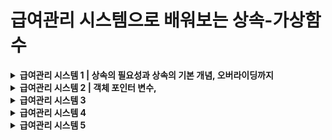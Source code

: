 # 급여관리 시스템으로 배워보는 상속-가상함수

<details>
<summary>
<strong>급여관리 시스템 1 | 상속의 필요성과 상속의 기본 개념, 오버라이딩까지</strong>
</summary>

<pre><code class="language-cpp" style="font-size:16px;">
#pragma once
class PermanentWorker
{
private:
	char name[100];
	int salary;
public:
	PermanentWorker(char* name, int money);	// Constructor
	int getPAY()const;						// Access Function
	void showSALARYinfo()const;				// Display Function
};//PermanentWorker.h
</code></pre><!--PermanentWorker.h-->
this->name 정적 할당으로 선언되어있다.

<pre><code class="language-cpp" style="font-size:16px;">
#pragma once
#include"PermanentWorker.h"
class EmployeeHandler						//Control(=handler) Class
{
private:
	PermanentWorker* empList[50];			//PermanentWorker Object로 PermanentWorker에 접근
	int empNUM;								//empList에 배열 순서를 저장하기 위한 변수
public:
	EmployeeHandler();						//Constructor
	void addEMPLOYEE(PermanentWorker* emp);	//직원 등록을 위한 클래스
	void showALLSALARYinfo()const;			//직원 급여정보를 보기위한 클래스
	void showTOTALSALARY()const;			//지불할 직원 급여 총합을 보기위한 클래스
	~EmployeeHandler();						//동적 할당으로 생성된 empList를 제거하기 위한 Destructor
};//EmployeeHandler.h
</code></pre><!--EmployeeHandler.h-->


<pre><code class="language-cpp" style="font-size:16px;">
#define _CRT_SECURE_NO_WARNINGS
#include "PermanentWorker.h"
#include <cstring>
#include <iostream>
#include "EmployeeHandler.h"
using namespace std;

PermanentWorker::PermanentWorker(char* name, int money)
	:salary(money) {strcpy(this->name, name);}			

int PermanentWorker::getPAY()const { return salary; }

void PermanentWorker::showSALARYinfo()const
{
	cout << "name: " << name << endl;
	cout << "salary: " << salary<< endl;
}//PermanentWorker.cpp
</code></pre>


<pre><code class="language-cpp" style="font-size:16px;">
#include "EmployeeHandler.h"
#include <iostream>
using namespace std;
EmployeeHandler::EmployeeHandler():empNUM(0){}

void EmployeeHandler::addEMPLOYEE(PermanentWorker* emp)
{
	empList[empNUM++] = emp;
}

void EmployeeHandler::showALLSALARYinfo()const
{
	for (int i = 0; i < empNUM; i++)
		empList[i]->showSALARYinfo();
}
void EmployeeHandler::showTOTALSALARY()const
{
	int sum = 0;
	for (int i = 0; i < empNUM; i++)
		sum += empList[i]->getPAY();
	cout << "sum: " << sum << endl;
}
EmployeeHandler::~EmployeeHandler()
{
	for (int i = 0; i < empNUM; i++)
		delete empList[i];
}//EmployeeHandler.cpp
</code></pre>


<pre><code class="language-cpp" style="font-size:16px;">
#include"EmployeeHandler.h"
#include"PermanentWorker.h"

int main(void)
{
	/*직원관리 목적으로 설계된 컨트롤 클래스의 객체 생성*/
	EmployeeHandler handler;

	/*직원 등록*/
	handler.addEMPLOYEE(new PermanentWorker("KIM", 1000));
	handler.addEMPLOYEE(new PermanentWorker("Lee", 1500));
	handler.addEMPLOYEE(new PermanentWorker("Jun", 2000));

	/*이번달 급여 정보*/
	handler.showALLSALARYinfo();

	/*이번달 지불해야할 급여의 총합*/
	handler.showTOTALSALARY();

	return 0;
}
</code></pre>
>위 프로그램은 프로그램의 유연성이나 확장성의 확보가 쉽지 않다.<br>
>영업직 클래스와 임시직 클래스를 추가하고, 영업직 객체와 임시직 객체의 저장을 위한 배열을 추가하고 각각 배열에 저장된 객체의 수를 별도로 세어보고, 정수형 변수도 멤버로 추가하는 등, 많은 것들을 바꿔줘야 한다. 또 addEMPLOYEE함수는 영업직용과 임시직 객체용을 각각 추가하고, 급여정보를 출력하는 나머지 두 멤버함수는 총 3개의 배열을 대상으로 연산을 진행하고, 반복문이 추가로 각각 두 개씩 더 삽입해야 한다. 결과적으로 확장하려면 다시 만들어야해서 위 코드는 확장성에 있어 좋지 못하다.
------------
<strong>급여관리 시스템2를 이해하기 위한 필요한 개념</strong><br>
+상속의 방법<br>
+상속받은 클래스의 생성자 정의<br>
+용어<br>
<talbe>
<tr>
	<th>상위 클래스</th> <th>&lt----></th> <th>하위 클래스(derived class)</th>
</tr>
<tr>
	<th>기초 클래스(base class)</th> <th>&lt----></th> <th>유도 클래스(derived class)</th>
</tr>
</table>

+Derived Class의 객체 생성과정: 유도 클래스의 객체생성 과정에서는 생성자가 두 번 호출된다. 하나는 기초 클래스의 생성자이고, 다른 하나는 유도 클래스의 생성자이다.

<br>+Derived Class 객체의 소멸과정: 유도 클래스의 소멸자가 진행되고 난 다음 기초 클래스의 소멸자가 실행된다. 이러한 객체소멸의 특성 때문에 상속과 연관된 클래스의 소멸자는 다음의 원칙을 지켜서 정의해야 한다. "생성자에서 동적 할당한 메모리 공간은 소멸자에서 해제한다."

<br>+상속을 위한 기본 조건 IS-A관계: 상속관계가 성립하려면 기초 클래스와 유도 클래스간에 IS-A 관계가 성립해야 한다. 예를들면 무선전화기는 전화기다. 노트북 컴퓨터는 컴퓨터다. 와 같은 표현이 성립되어야 한다. 그렇지 않다면 적절한 상속의 관계가 아닐 확률이 높다.

<br>+UML(Unified Modeling Language) : TabletNotebook ---> NotebookComp ---> Computer(화살표의 머리는 기초 클래스를 향하도록 표시해야 한다.)

<br>+객체 포인터 변수: 객체의 주소 값을 저장하는 포인터 변수<br> <strong>Person * ptr;<br>ptr=new Person();<br></strong> 실행시 ptr은 Person 객체를 가리키게 될 뿐 아니라 Person을 상속하는 유도 클래스(Derived class)의 객체도 가리킬 수 있다. <br><strong>"Cpp에서 AAA형 포인터 변수는 AAA객체 또는 AAA를 직접 혹은 간접적으로 상속하는 모든 객체를 가리킬 수 있다.(객체의 주소 값을 저장할 수 있다.)"</strong><br>

<br>+함수 오버라이딩(function overriding): 재정의(overriding)된 기초 클래스의 함수는 오버리이딩을 한 유도 클래스의 함수에 가려진다.<br><strong>PermanentWorker::getPay()</strong><br>오버라이딩 된 기초 클래스의 getPAY() 함수를 호출하는 구문이다. 클래스의 이름을 명시함으로 인해서 기초 클래스의 오버라이딩 된 함수를 호출할 수 있다.
</details>


<!--급여관리 시스템 2 -->

<details>
<summary>
<strong>급여관리 시스템 2 | 객체 포인터 변수,</strong>
</summary>

[상속 관계 구조]
>SalesWorker --> PermanentWorker --> Employee<br>
>TemporaryWorker --> Employee<br>
>EmployeeHandler 클래스가 저장 및 관리하는 대상이 Employee 객체가 되면 이후에 Employee클래스를 직접 혹은 간접적으로 상속하는 클래스가 추가되었을때, EmployeeHandler클래스에는 변화가 발생하지 않는다.

>EmployeeHandler 클래스가 저장 및 관리하는 대상이 Employee 객체가 되면 이후에 Employee클래스를 직접 혹은 간접적으로 상속하는 클래스가 추가되었을때, EmployeeHandler클래스에는 변화가 발생하지 않는다.


</table>
<pre><code class="language-cpp" style="font-size:16px;">
#pragma once
class Employee									//Base Class		
{
private:
	char name[100];
public:
	Employee(char* name);						//Constructor
	void showNAME()const;						//멤버변수 출력 함수
};//Employee.h
</code></pre>

<pre><code class="language-cpp" style="font-size:16px;">
#pragma once
#include "Employee.h"
class PermanentWorker:public Employee			//Derived Class
{
private:
	int salary;
public:
	PermanentWorker(char* name, int money);		//Constructor
	int getPAY()const;							//Access Function, getter
	void showSALARYinfo()const;					//멤버변수 출력 함수
}; //PermanentWorker.h
</code></pre>

<pre><code class="language-cpp" style="font-size:16px;">
#pragma once
#include"Employee.h"
class EmployeeHandler							//Control Class
{
private:
	Employee* empLIST[50];						//Employee 객체의 주소 값을 저장하는 방식으로 객체에 저장
	int empNUM;									//empLIST[]에 Len을 위한 변수 선언
public:
	EmployeeHandler();							//Constructor, 멤버변수 초기화 목적
	void AddEmployee(Employee* emp);			//직원 등록
	void ShowAllSalaryiInfo()const;				//직원 급여정보를 보기위한 함수
	void ShowTotalSalary()const;				//직원 급여 총합계를 보기위한 함수
	~EmployeeHandler();							//Destructor
};//EmployeeHandler.h
</code></pre>

<pre><code class="language-cpp" style="font-size:16px;">
#define _CRT_SECURE_NO_WARNINGS
#include "Employee.h"
#include&ltcstring>
#include&ltiostream>
using namespace std;

Employee::Employee(char* name)
{
	strcpy(this->name, name);
}
void Employee::showNAME()const
{
	cout &lt&lt"이름: "&lt&ltname &lt&lt endl;
}//Employee.cpp
</code></pre>

<pre><code class="language-cpp" style="font-size:16px;">
#include "PermanentWorker.h"
#include &ltcstring>
#include &ltiostream>
using namespace std;

PermanentWorker::PermanentWorker(char* name, int money)
	:Employee(name),salary(money)
{}
int PermanentWorker::getPAY()const
{
	return salary;
}
void PermanentWorker::showSALARYinfo()const
{
	showNAME();
	cout &lt&lt "SALARY: " &lt&lt getPAY() &lt&lt endl&lt&ltendl;
}//PermanentWorker.cpp
</code></pre>

<pre><code class="language-cpp" style="font-size:16px;">
#include "EmployeeHandler.h"
#include&ltcstring>
#include&ltiostream>
using namespace std;
EmployeeHandler::EmployeeHandler():empNUM(0)
{}
void EmployeeHandler::AddEmployee(Employee* emp)
{
	empLIST[empNUM++] = emp;
}
void EmployeeHandler::ShowAllSalaryiInfo()const
{
	//for (int i = 0; i &lt empNUM; i++)
	//	empLIST[i]->showSALARYinfo();
}
void EmployeeHandler::ShowTotalSalary()const
{
	int sum = 0;
	//for (int i = 0; i &lt empNUM; i++)
	//	sum+=empLIST[i]->getPAY();
	cout &lt&lt "salary sum: " &lt&lt sum &lt&lt endl;
}
EmployeeHandler::~EmployeeHandler()
{
	for (int i = 0; i &lt empNUM; i++)
		delete empLIST[i];
}//EmployeeHandler.cpp
</code></pre>
<pre><code class="language-cpp" style="font-size:16px;">
#include"Employee.h"
#include"EmployeeHandler.h"
#include"PermanentWorker.h"

int main(void)
{
	
	/* 
	직원 관리를 목적으로 설계된 컨트롤 클래스의 객체생성
	Employee객체의 주소 값을 저장하는 방식으로 객체 저장한다.
	Employee 클래스를 상속하는 클래스의 객체도 이 배열에 저장이 가능하다.*/
	EmployeeHandler handler;

	//직원 등록
	handler.AddEmployee(new PermanentWorker("Kim", 1000));
	handler.AddEmployee(new PermanentWorker("Lim", 3000));
	handler.AddEmployee(new PermanentWorker("Jun", 2500));
	
	//이번 달에 지불해야 할 급여의 정보
	handler.ShowAllSalaryiInfo();
	
	//이번 달에 지불해야 할 급여의 총합
	handler.ShowTotalSalary();

	return 0;
}
</code></pre>

</details><!--급여관리 시스템 2 끝-->

<!--급여관리 시스템 3 -->

<details>
<summary>
<strong>급여관리 시스템 3</strong>
</summary>

<table>
<tr>
<th>고용형태</th><th>급여계산</th>
</tr>
<tr>
<th>PermanentWorker</th><th>기본급여</th>
</tr>
<tr>
<th>TemporaryWorker</th><th>시간당급여x일한시간</th>
</tr>
<tr>
<th>SalesWorker</th><th>기본급여+인센티브(bonus)</th>
</tr>
</table>

<pre><code class="language-cpp" style="font-size:16px;">
/*SalesWorker*/
#pragma once
#include"PermanentWorker.h"
class SalesWorker :public PermanentWorker				//Derived Class -> PermanentWorker (Base Class)
{
private:												//m_value 기본급여와 인센티브를 위한 멤버선언
	int salesResult;			
	double bonusRatio;			
public:
	SalesWorker(char* name, int money, double ratio);	//Constructor
	void AddSalesResult(int value);						//인센티브
	int getPAY()const;									//Access Function getter(Function Overriding)
	void ShowSalaryInfo()const;							//출력 함수				(Function Overriding)
};//SalesWorker.h
</code></pre>

<pre><code class="language-cpp" style="font-size:16px;">
/*TemporaryWorker*/
#pragma once
#include "Employee.h"
class TemporaryWorker :public Employee					//Derived Class -> Employee (Base Class)
{
private:												// 시간당급여x일한시간을 위한 멤버변수선언
	int worktime;
	int payperhour;
public:
	TemporaryWorker(char* name, int pay);				//Constructor
	void AddWorkTime(int time);							//일한시간 합계를 위한 함수
	int getPAY()const;									//Access Function getter(Function Overriding) 
	void ShowSalaryInfo()const;							//출력 함수				(Function Overriding)
};//TemporaryWorker.h

</code></pre>

<pre><code class="language-cpp" style="font-size:16px;">
/*SalesWorker*/
#include "SalesWorker.h"
#include&ltiostream>
using namespace std;

SalesWorker::SalesWorker(char* name, int money, double ratio)
	:PermanentWorker(name, money), salesResult(0), bonusRatio(ratio){}	//이니셜라이즈 Base Class로 name,money를 초기화,
																		//멤버변수 salesResult를 0으로 초기화, bonusRatio에 ratio초기화
void SalesWorker::AddSalesResult(int value){salesResult += value;}		//매게변수 value를 0으로 초기화되었던 salesResult에 합산시키는 함수

int SalesWorker::getPAY()const											//Access Function getter
{
	return PermanentWorker::getPAY()									//오버라이딩된 기초함수(PermanentWorker)를 호출하는 방식
		+ (int)(salesResult * bonusRatio);								//double형 bonusRatio의 결과를 int로 형변환(type casting)
}
void SalesWorker::ShowSalaryInfo()const									//오버라이딩된 함수
{
	showNAME();															//BaseClass에 showName()함수 호출후 출력(showName은 출력함수)
	cout &lt&lt "salary: " &lt&lt getPAY() &lt&lt endl &lt&lt endl;		//클래스내 getPAY()출력
}//SalesWorker.cpp

</code></pre>

<pre><code class="language-cpp" style="font-size:16px;">
/*TemporaryWorker*/
#include "TemporaryWorker.h"	
#include&ltiostream>
using namespace std;

TemporaryWorker::TemporaryWorker(char* name, int pay)					//TemporaryWorker클래스는 PermanentWorker 클래스와 유사함.
	:Employee(name), worktime(0), payperhour(pay){}

void TemporaryWorker::AddWorkTime(int time){worktime += time;}

int TemporaryWorker::getPAY()const{return worktime * payperhour;}

void TemporaryWorker::ShowSalaryInfo()const
{
	showNAME();
	cout &lt&lt "salary: " &lt&lt getPAY() &lt&lt endl &lt&lt endl;
}

</code></pre>

<strong>급여관리 시스템4를 이해하기 위한 필요한 개념</strong><br>
+Base Class의 포인터로 객체를 참조할때 : C++ 컴파일러는 포인터 연산의 가능성 여부를 판단 할 때 포인터의 자료형을 기준으로 판단하지 실제 가리키는 객체의 자료형을 기준으로 판단하지 않는다.<br>Derived*dptr = new Derived();<br>Base * bptr = dptr;<br> <strong>"dptr은 Derived 클래스의 포인터 변수니까 이 포인터가 가리키는 객체는 분명 Base 클래스를 직접 혹은 간접적으로 상속하는 개체이다. 그러니 Base형 포인터 변수로도 참조가 가능하다."</strong><br>포인터 형에 해당하는 클래스에 정의된 멤버에만 접근이 가능하다. (추가내용 필요)
<br>+가상함수(Virtual Function) : 가상함수의 선언은 virtual 키워드의 선언을 통해서 이뤄진다. 가상함수가 선언되고 나면, 이 함수를 오버라이딩 하는 함수도 가상함수가 된다. 함수가 가상함수로 선언되면, 해당 함수호출 시 포인터의 자료형을 기반으로 호출대상을 결정하지 않고, 포인터 변수가 실제로 가리키는 객체를 참조하여 호출의 대상을 결정한다.




</details><!--급여관리 시스템 3 끝-->

<!--급여관리 시스템 4 -->

<details>
<summary>
<strong>급여관리 시스템 4</strong>
</summary>

>배열을 구성하는 포인터 변수가 Employee형 포인터 변수이므로, Employee 클래스의 멤버가 아닌 getPAY()와 ShowSalaryInfo()의 호출부분에서 컴파일 에러가 발생해서 주석처리 한 것 이다. Employee형 포인터 변수를 대상으로 이 두 함수를 호출 할 수 있도록 Employee클래스에 getPAY함수와 ShowSalaryInfo함수를 추가로 정의하고 가상함수로 선언해보자.
<br>

>

<pre><code class="language-cpp" style="font-size:16px;">
#pragma once

class Employee
{
private:
	char name[100];
public:
	Employee(char* name);
	void ShowNAME()const;
	virtual int getPAY() const;							// 직종마다 다른 임금체계를 갖고 있기 때문에 서로 다른 출력값을 유도클래스에서 
	virtual void ShowSalaryInfo() const;				// 재정의(override)할 수 있도록 가상함수로 선언함.
};
</code></pre>
<pre><code class="language-cpp" style="font-size:16px;">
#define _CRT_SECURE_NO_WARNINGS
#include "Employee.h"
#include<cstring>
#include <iostream>
using namespace std;

Employee::Employee(char* name) 							
{ strcpy(this->name, name); }

void Employee::ShowNAME()const 							
{ cout &lt&lt "이름: " &lt&lt name &lt&lt endl; }

int Employee::getPAY() const 							// Employee 클래스에서는 의미없는 값을 저장해도 된다. 순수 가상함수로 선언하는 것도 방법이다.
{ return 0; }

void Employee::ShowSalaryInfo() const {  }//Employee.cpp
</code></pre>
<pre><code class="language-cpp" style="font-size:16px;">
#include"Employee.h"
#include"EmployeeHandler.h"
#include"PermanentWorker.h"
#include"TemporaryWorker.h"
#include"SalesWorker.h"

int main(void)
{
	//핸들러 컨트롤러
	EmployeeHandler handler;

	//정규직 등록
	handler.AddEmployee(new PermanentWorker("Kim", 1000));
	handler.AddEmployee(new PermanentWorker("Lim", 3000));

	//임시직 등록
	TemporaryWorker* albamon = new TemporaryWorker("Jung", 699);
	albamon->AddWorkTime(5);
	handler.AddEmployee(albamon);

	//영업직 등록
	SalesWorker* seller = new SalesWorker("Hong", 1000, 0.1);
	seller->AddSalesResult(7000);
	handler.AddEmployee(seller);

	//이번 달에 지불해야 할 급여의 정보
	handler.ShowAllSalaryInfo();

	//이번 달에 지불해야 할 급여의 총합
	handler.ShowTotalSalary();

	return 0;
}

</code></pre>
</details><!--급여관리 시스템 4 끝-->

<details><!--급여관리 시스템 5 -->
<summary><strong>급여관리 시스템 5</strong></summary>

<pre><code class="language-cpp" style="font-size:16px;">
#pragma once
class Employee
{
private:
	char name[100];
public:
	Employee(char*);
	virtual int getPAY()const = 0;
	virtual void ShowSalaryInfo()const = 0;
	void ShowNameInfo()const;
};//Employee.H
</code></pre>

<strong>순수 가상함수로 getPAY(), ShowSalaryInfo()를 선언했다. 순서 가상함수란 함수의 몸체가 정의되지 않는 함수를 의미한다. 위에서 보이듯 '0의 대입'을 표시하면 된다. 단순히 0을 대입한다는 의미가 아니고, 명시적으로 몸체를 정의하지 않았음을 컴파일러에게 알리는 것이다.</strong><br> 그리고 아래처럼 .cpp부분에서는 생략해도 된다.
<pre><code class="language-cpp" style="font-size:16px;">
#define _CRT_SECURE_NO_WARNINGS
#include "Employee.h"
#include &ltcstring>
#include&ltiostream>
using namespace std;
Employee::Employee(char*name){strcpy(this->name, name);}

void Employee::ShowNameInfo()const
{
	cout &lt&lt "이름: " &lt&lt name &lt&lt endl;
} // Employee.cpp
</code></pre>

<pre><code class="language-cpp" style="font-size:16px;">
#pragma once
#include"Employee.h"
class PermanentWorker:public Employee
{
private:
	int salary;
public:
	PermanentWorker(char* name, int money);
	int getPAY()const;
	void ShowSalaryInfo()const;
};//PermanentWorker.h
</code></pre><pre><code class="language-cpp" style="font-size:16px;">
#include "PermanentWorker.h"
#include"Employee.h"
#include&ltiostream>
using namespace std;

PermanentWorker::PermanentWorker(char* name, int money)
	:Employee(name), salary(money){}

int PermanentWorker::getPAY()const{return salary;}

void PermanentWorker::ShowSalaryInfo()const
{cout &lt&lt "salary: " &lt&lt getPAY() &lt&lt endl;}
</code></pre><pre><code class="language-cpp" style="font-size:16px;">
#pragma once
#include "PermanentWorker.h"

class SalesWorker:public PermanentWorker
{
private:
	double bonus;
	int SalesResult;
public:
	SalesWorker(char*name, int money, double ratio);
	int getPAY()const;
	void ShowSalaryInfo()const;
	void AddSalesResult(int value);
};//SalesWorker.h
</code></pre><pre><code class="language-cpp" style="font-size:16px;">
#include "SalesWorker.h"
#include "PermanentWorker.h"
#include&ltiostream>
using namespace std;

SalesWorker::SalesWorker(char* name, int money, double ratio)
	:PermanentWorker(name, money), SalesResult(0), bonus(ratio) { }

void SalesWorker::AddSalesResult(int value){SalesResult += value;}

int SalesWorker::getPAY()const
{
	return PermanentWorker::getPAY()
		+ (int)(SalesResult * bonus);
}

void SalesWorker::ShowSalaryInfo()const
{
	ShowNameInfo();
	cout &lt&lt "salary: " &lt&lt getPAY() &lt&lt endl;
}//SalesWorker.cpp
	
</code></pre><pre><code class="language-cpp" style="font-size:16px;">
#pragma once
#include"SalesWorker.h"

class ForeignSalesWorker :public SalesWorker
{
private:
	const int risk_level;
;public:
	ForeignSalesWorker(char* name, int money, double bonus, int risk);
	int getPAY()const;
	void ShowSalaryInfo()const;
	int getRISK()const;
}; //ForeignSalesWorker.h

</code></pre><pre><code class="language-cpp" style="font-size:16px;">
#include "ForeignSalesWorker.h"
#include"SalesWorker.h"
#include&ltiostream>
using namespace std;

ForeignSalesWorker::ForeignSalesWorker(char* name, int money, double bonus, int risk)
	:SalesWorker(name,money,bonus),risk_level(risk){}

int ForeignSalesWorker::getRISK()const
{
	return (int)((SalesWorker::getPAY()) * ((risk_level) / 100.0));
}

int ForeignSalesWorker::getPAY()const
{
	return SalesWorker::getPAY()+getRISK();
}
void ForeignSalesWorker::ShowSalaryInfo()const
{
	ShowNameInfo();
	cout &lt&lt"salary: "&lt&ltSalesWorker::getPAY()&lt&lt endl;
	cout &lt&lt"risk pay: "&lt&ltgetRISK()&lt&lt endl;
	cout&lt&lt"sum: "&lt&lt getPAY()&lt&lt endl&lt&ltendl;
}//	ForeignSalesWorker.cpp
</code></pre><pre><code class="language-cpp" style="font-size:16px;">
#pragma once
#include"Employee.h"
class TemporaryWorker:public Employee
{
private:
	int worktime;
	int payperhour;
public:
	TemporaryWorker(char* name, int pph);
	int getPAY()const;
	void ShowSalaryInfo()const;
	void AddWorkTime(int wt);
};//TemporaryWorker.h
</code></pre><pre><code class="language-cpp" style="font-size:16px;">
#include"Employee.h"
#include "TemporaryWorker.h"
#include &ltiostream>
using namespace std;

TemporaryWorker::TemporaryWorker(char* name, int pph)
	:Employee(name),worktime(0),payperhour(pph){}

int TemporaryWorker::getPAY()const {return worktime * payperhour;}

void TemporaryWorker::ShowSalaryInfo()const
{
	ShowNameInfo();
	cout &lt&lt "salary"&lt&ltTemporaryWorker::getPAY() &lt&lt endl;
}

void TemporaryWorker::AddWorkTime(int wt)
{worktime += wt;}
//TemporaryWorker.cpp
</code></pre><pre><code class="language-cpp" style="font-size:16px;">
#pragma once
#include"Employee.h"

class EmployeeHandler
{
private:
	Employee* empList[50];
	int empNum;
public:
	EmployeeHandler();
	void AddEmployee(Employee* emp);
	void ShowAllSalaryInfo()const;
	void ShowTotalSalaryInfo()const;
	~EmployeeHandler();
}; //EmployeeHandler.h

</code></pre><pre><code class="language-cpp" style="font-size:16px;">
#include "EmployeeHandler.h"
#include&ltiostream>
using namespace std;

EmployeeHandler::EmployeeHandler():empNum(0){}

void EmployeeHandler::AddEmployee(Employee* emp)
{empList[empNum++] = emp;}

void EmployeeHandler::ShowAllSalaryInfo()const
{
	for (int i = 0; i &lt empNum; i++)
		empList[i]->ShowSalaryInfo();
}

void EmployeeHandler::ShowTotalSalaryInfo()const
{
	int sum = 0;
	for (int i = 0; i &lt empNum; i++)
		sum += empList[i]->getPAY();
	cout &lt&lt "sum: " &lt&lt sum &lt&lt endl;
}

EmployeeHandler::~EmployeeHandler()
{
	delete[]empList;
}
//	EmployeeHandler.cpp
</code></pre><pre><code class="language-cpp" style="font-size:16px;">
#include"Employee.h"
#include"PermanentWorker.h"
#include"TemporaryWorker.h"
#include"SalesWorker.h"
#include"EmployeeHandler.h"
#include"ForeignSalesWorker.h"
#include"RISK_LEVEL.h"

int main(void)
{
	EmployeeHandler handler;
	ForeignSalesWorker* fseller1 = new ForeignSalesWorker
	("HONG", 1000, 0.1, RISK_LEVEL::RISK_A);
	fseller1->AddSalesResult(7000);
	handler.AddEmployee(fseller1);
	ForeignSalesWorker* fseller2 = new ForeignSalesWorker
	("YOON", 1000, 0.1, RISK_LEVEL::RISK_B);
	fseller2->AddSalesResult(7000);
	handler.AddEmployee(fseller2);
	ForeignSalesWorker* fseller3 = new ForeignSalesWorker
	("LEE", 1000, 0.1, RISK_LEVEL::RISK_C);
	fseller3->AddSalesResult(7000);
	handler.AddEmployee(fseller3);
	handler.ShowAllSalaryInfo();
	return 0;
}
	
</code></pre>
 
</details>
